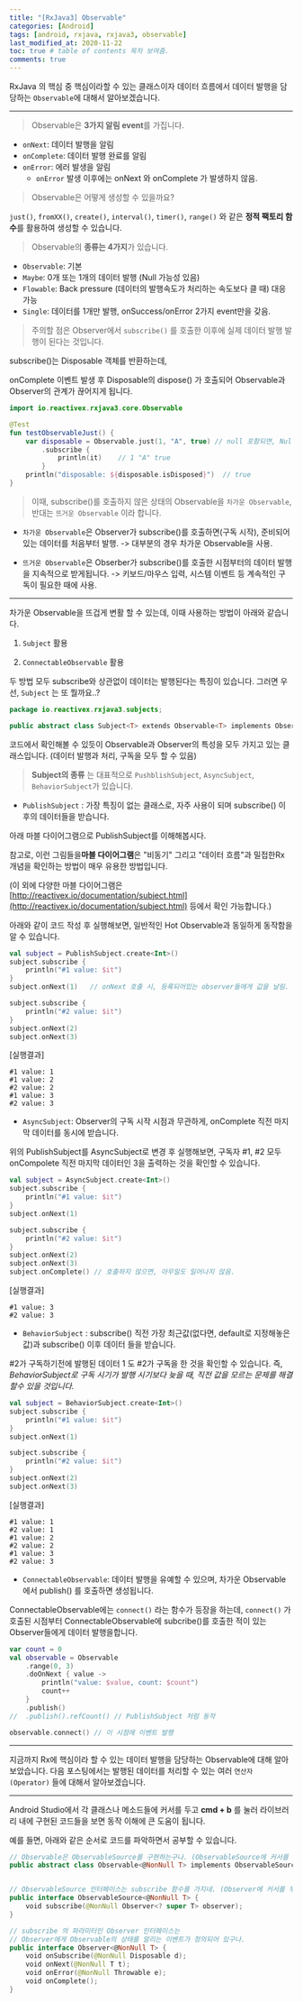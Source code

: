 ```yaml
---
title: "[RxJava3] Observable"
categories: [Android]
tags: [android, rxjava, rxjava3, observable]
last_modified_at: 2020-11-22
toc: true # table of contents 목차 보여줌.
comments: true
---
```


RxJava 의 핵심 중 핵심이라할 수 있는 클래스이자 데이터 흐름에서 데이터 발행을 담당하는 `Observable`에 대해서 알아보겠습니다.

---

> Observable은 **3가지 알림 event**를 가집니다.

-   `onNext`: 데이터 발행을 알림
-   `onComplete`: 데이터 발행 완료를 알림
-   `onError`: 에러 발생을 알림
    -   `onError` 발생 이후에는 onNext 와 onComplete 가 발생하지 않음.


> Observable은 어떻게 생성할 수 있을까요?

`just()`, `fromXX()`, `create()`, `interval()`, `timer()`, `range()` 와 같은 **정적 팩토리 함수**를 활용하여 생성할 수 있습니다.

> Observable의 **종류는 4가지**가 있습니다.

-  `Observable`: 기본
-  `Maybe`: 0개 또는 1개의 데이터 발행 (Null 가능성 있음)
-  `Flowable`: Back pressure (데이터의 발행속도가 처리하는 속도보다 클 때) 대응 가능
-  `Single`: 데이터를 1개만 발행, onSuccess/onError 2가지 event만을 갖음.


> 주의할 점은 Observer에서 `subscribe()` 를 호출한 이후에 실제 데이터 발행 발행이 된다는 것입니다.

subscribe()는 Disposable 객체를 반환하는데, 

onComplete 이벤트 발생 후 Disposable의 dispose() 가 호출되어 Observable과 Observer의 관계가 끊어지게 됩니다.

```kotlin
import io.reactivex.rxjava3.core.Observable

@Test
fun testObservableJust() {
    var disposable = Observable.just(1, "A", true) // null 포함되면, NullException 발생
        .subscribe {
            println(it)    // 1 "A" true
        }
    println("disposable: ${disposable.isDisposed}")  // true
}
```


> 이때, subscribe()를 호출하지 않은 상태의 Observable을 `차가운 Observable`, 반대는 `뜨거운 Observable` 이라 합니다.


- `차가운 Observable`은 Observer가 subscribe()를 호출하면(구독 시작), 준비되어있는 데이터를 처음부터 발행. -> 대부분의 경우 차가운 Observable을 사용.

- `뜨거운 Observable`은 Obserber가 subscribe()를 호출한 시점부터의 데이터 발행을 지속적으로 받게됩니다. -> 키보드/마우스 입력, 시스템 이벤트 등 계속적인 구독이 필요한 때에 사용.

---

차가운 Observable을 뜨겁게 변활 할 수 있는데, 이때 사용하는 방법이 아래와 같습니다.

1)  `Subject` 활용

2)  `ConnectableObservable` 활용

두 방법 모두 subscribe와 상관없이 데이터는 발행된다는 특징이 있습니다. 그러면 우선, `Subject` 는 또 뭘까요..?

```kotlin
package io.reactivex.rxjava3.subjects;

public abstract class Subject<T> extends Observable<T> implements Observer<T>
```

코드에서 확인해볼 수 있듯이 Observable과 Observer의 특성을 모두 가지고 있는 클래스입니다.
(데이터 발행과 처리, 구독을 모두 할 수 있음)

> **Subject의 종류** 는 
대표적으로 `PushblishSubject`, `AsyncSubject`, `BehaviorSubject`가 있습니다.

-   `PublishSubject`  : 가장 특징이 없는 클래스로, 자주 사용이 되며 subscribe() 이후의 데이터들을 받습니다.

아래 마블 다이어그램으로 PublishSubject를 이해해봅시다. 






참고로, 이런 그림들을**마블 다이어그램**은  "비동기" 그리고 "데이터 흐름"과 밀접한Rx 개념을 확인하는 방법이 매우 유용한 방법입니다.

(이 외에 다양한 마블 다이어그램은[http://reactivex.io/documentation/subject.html](http://reactivex.io/documentation/subject.html) 등에서 확인 가능합니다.)



아래와 같이 코드 작성 후 실행해보면, 일반적인 Hot Observable과 동일하게 동작함을 알 수 있습니다. 

```kotlin
val subject = PublishSubject.create<Int>()
subject.subscribe {
    println("#1 value: $it")
} 
subject.onNext(1)   // onNext 호출 시, 등록되어있는 observer들에게 값을 날림.

subject.subscribe {
    println("#2 value: $it")
}
subject.onNext(2)
subject.onNext(3)
```


[실행결과]
```
#1 value: 1
#1 value: 2
#2 value: 2
#1 value: 3
#2 value: 3
```


-   `AsyncSubject`: Observer의 구독 시작 시점과 무관하게, onComplete 직전 마지막 데이터를 동시에 받습니다.

위의 PublishSubject를 AsyncSubject로 변경 후 실행해보면, 구독자 #1, #2 모두 onCompolete 직전 마지막 데이터인 3을 출력하는 것을 확인할 수 있습니다.

```kotlin
val subject = AsyncSubject.create<Int>()
subject.subscribe {
    println("#1 value: $it")
}
subject.onNext(1)

subject.subscribe {
    println("#2 value: $it")
}
subject.onNext(2)
subject.onNext(3)
subject.onComplete() // 호출하지 않으면, 아무일도 일어나지 않음.
```


[실행결과]
```
#1 value: 3
#2 value: 3
```



-   `BehaviorSubject` : subscribe() 직전 가장 최근값(없다면, default로 지정해놓은 값)과  subscribe() 이후 데이터 들을 받습니다.

#2가 구독하기전에 발행된 데이터 1 도 #2가 구독을 한 것을 확인할 수 있습니다. 즉, *BehaviorSubject로 구독 시기가 발행 시기보다 늦을 때, 직전 값을 모르는 문제를 해결할수 있을 것입니다.*

```kotlin
val subject = BehaviorSubject.create<Int>()
subject.subscribe {
    println("#1 value: $it")
}
subject.onNext(1)

subject.subscribe {
    println("#2 value: $it")
}
subject.onNext(2)
subject.onNext(3)
```


[실행결과]
```
#1 value: 1
#2 value: 1
#1 value: 2
#2 value: 2
#1 value: 3
#2 value: 3
```

-   `ConnectableObservable`: 데이터 발행을 유예할 수 있으며, 차가운 Observable에서 publish() 를 호출하면 생성됩니다.

ConnectableObservable에는 `connect()` 라는 함수가 등장을 하는데,  `connect()` 가 호출된 시점부터 ConnectableObservable에 subcribe()를 호출한 적이 있는 Observer들에게 데이터 발행을합니다.

```kotlin
var count = 0
val observable = Observable
    .range(0, 3)
    .doOnNext { value ->
        println("value: $value, count: $count")
        count++
    }
    .publish()
//  .publish().refCount() // PublishSubject 처럼 동작

observable.connect() // 이 시점에 이벤트 발행
```


---

지금까지 Rx에 핵심이라 할 수 있는 데이터 발행을 담당하는 Observable에 대해 알아 보았습니다. 다음 포스팅에서는 발행된 데이터를 처리할 수 있는 여러 `연산자(Operator)` 들에 대해서 알아보겠습니다.

---

Android Studio에서 각 클래스나 메소드들에 커서를 두고 **cmd + b** 를 눌러 라이브러리 내에 구현된 코드들을 보면 동작 이해에 큰 도움이 됩니다.

예를 들면, 아래와 같은 순서로 코드를 파악하면서 공부할 수 있습니다.

```kotlin
// Observable은 ObservableSource를 구현하는구나. (ObservableSource에 커서를 두고 cmd + b)
public abstract class Observable<@NonNull T> implements ObservableSource<T>


// ObservableSource 인터페이스는 subscribe 함수를 가지네. (Observer에 커서를 두고 cmd + b)
public interface ObservableSource<@NonNull T> {
    void subscribe(@NonNull Observer<? super T> observer);
}

// subscribe 의 파라미터인 Observer 인터페이스는 
// Observer에게 Observable의 상태를 알리는 이벤트가 정의되어 있구나.
public interface Observer<@NonNull T> {
    void onSubscribe(@NonNull Disposable d);
    void onNext(@NonNull T t);
    void onError(@NonNull Throwable e);
    void onComplete();
}


```